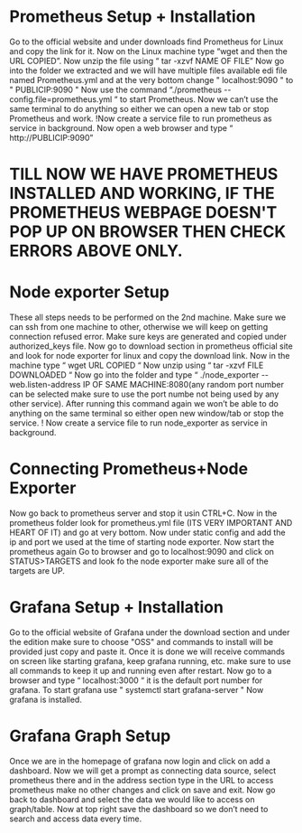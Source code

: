 # Prometheus Setup + Installation
Go to the official website and under downloads find Prometheus for Linux and copy the link for it.
Now on the Linux machine type “wget and then the URL COPIED”.
Now unzip the file using “ tar -xzvf NAME OF FILE”
Now go into the folder we extracted and we will have multiple files available edi file named Prometheus.yml and at the very bottom change " localhost:9090 " to " PUBLICIP:9090 "
Now use the command “./prometheus --config.file=prometheus.yml “ to start Prometheus.
Now we can’t use the same terminal to do anything so either we can open a new tab or stop Prometheus and work.
!Now create a service file to run prometheus as service in background.
Now open a web browser and type “ http://PUBLICIP:9090”
# TILL NOW WE HAVE PROMETHEUS INSTALLED AND WORKING, IF THE PROMETHEUS WEBPAGE DOESN'T POP UP ON BROWSER THEN CHECK ERRORS ABOVE ONLY.
# Node exporter Setup
These all steps needs to be performed on the 2nd machine.
Make sure we can ssh from one machine to other, otherwise we will keep on getting connection refused error.
Make sure keys are generated and copied under authorized_keys file.
Now go to  download section in prometheus official site and look for node exporter for linux and copy the download link.
Now in the machine type “ wget URL COPIED “ 
Now unzip using “ tar -xzvf FILE DOWNLOADED “
Now go into the folder and type “ ./node_exporter --web.listen-address IP OF SAME MACHINE:8080(any random port number can be selected make sure to use the port numbe not being used by any other service).
After running this command again we won’t be able to do anything on the same terminal so either open new window/tab or stop the service.
! Now create a service file to run node_exporter as service in background.

#  Connecting Prometheus+Node Exporter

Now go back to prometheus server and stop it usin CTRL+C.
Now in the prometheus folder look for prometheus.yml file (ITS VERY IMPORTANT AND HEART OF IT) and go at very bottom.
Now under static config and add the ip and port we used at the time of starting node exporter.
Now start the prometheus again
Go to browser and go to localhost:9090 and click on STATUS>TARGETS and look fo the node exporter make sure all of the targets are UP.

# Grafana Setup + Installation
Go to the official website of Grafana under the download section and under the edition make sure to choose "OSS" and commands to install will be provided just copy and paste it.
Once it is done we will receive commands on screen like starting grafana, keep grafana running, etc. make sure to use all commands to keep it up and running even after restart.
Now go to a browser and type “ localhost:3000 “ it is the default port number for grafana.
To start grafana use " systemctl start grafana-server "
Now grafana is installed.

# Grafana Graph Setup

Once we are in the homepage of grafana now login and click on add a dashboard.
Now we will get a prompt as connecting data source, select prometheus there and in the address section type in the URL to access prometheus make no other changes and click on save and exit.
Now go back to dashboard and select the data we would like to access on graph/table.
Now at top right save the dashboard so we don’t need to search and access data every time.
